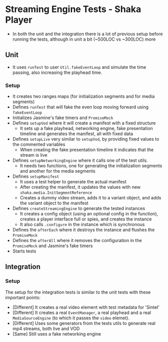 # Streaming Engine Tests - Shaka Player

- In both the unit and the integration there is a lot of previous setup before running the tests, although in unit a bit (~500LOC vs ~300LOC) more

## Unit

- It uses `runTest` to user `Util.fakeEventLoop` and simulate the time passing, also increasing the playhead time.

### Setup

- It creates two ranges maps (for initialization segments and for media segments)
- Defines `runTest` that will fake the even loop moving forward using `fakeEventLoop`
- Initializes Jasmine's fake timers and `PromiseMock`
- Defines `setupVod` where it will create a manifest with a fixed structure
  - It sets up a fake playhead, networking engine, fake presentation timeline and generates the manifest, all with fixed data
- Defines `setupLive` very similar to `setupVod`, by providing fixed values to the commented variables
  - When creating the fake presentation timeline it indicates that the stream is live
- Defines `setupNetworkingEngine` where it calls one of the test utils.
  - It needs two functions, one for generating the initialization segments and another for the media segments
- Defines `setupManifest`
  - It uses a test helper to generate the actual manifest
  - After creating the manifest, it updates the values with new `shaka.media.InitSegmentReference`
  - Creates a dummy video stream, adds it to a variant object, and adds the variant object to the manifest
- Defines `createStreamingEngine` to generate the tested instances
  - It creates a config object (using an optional config in the function), creates a player interface full or spies, and creates the instance
  - It also calls `.configure` in the instance which is synchronous
- Defines the `afterEach` where it destroys the instance and flushes the `PromiseMock`
- Defines the `afterAll` where it removes the configuration in the `PromiseMock` and Jasmine's fake timers
- Starts tests

## Integration

### Setup

The setup for the integration tests is similar to the unit tests with these important points:

- [Different] It creates a real video element with test metadata for 'Sintel'
- [Different] It creates a real `EventManager`, a real playhead and a real `MediaSourceEngine` (to which it passes the `video` elemet).
- [Different] Uses some generators from the tests utils to generate real mp4 streams, both live and VOD
- [Same] Still uses a fake networking engine
